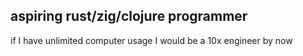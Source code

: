 aspiring rust/zig/clojure programmer
---
if I have unlimited computer usage I would be a 10x engineer by now 
